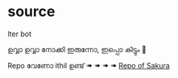 # source
 lter bot

ഉവ്വാ ഉവ്വാ നോക്കി ഇരുന്നോ, ഇപ്പൊ കിട്ടും 🤤

Repo വേണോ ithil ഉണ്ട് ➠  ➠ ➠ ➠ <a href=https://t.me/+pygLmi42muUwNjll> Repo of Sakura</a>
